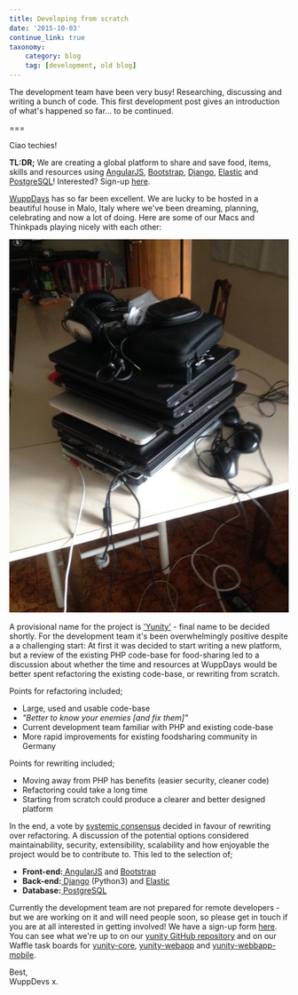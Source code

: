 ```yaml
---
title: Developing from scratch
date: '2015-10-03'
continue_link: true
taxonomy:
    category: blog
    tag: [development, old blog]
---
```

    

The development team have been very busy! Researching, discussing and writing a bunch of code. This first development post gives an introduction of what's happened so far... to be continued.

===

Ciao techies!

**TL:DR;** We are creating a global platform to share and save food, items, skills and resources using [AngularJS](https://angularjs.org/), [Bootstrap](http://getbootstrap.com/), [Django](https://www.djangoproject.com/),  [Elastic](https://www.elastic.co/) and [PostgreSQL](http://www.postgresql.org/)! Interested? Sign-up [here](http://project.yunity.org/join-the-team).

[WuppDays](http://wuppdays.foodsharing.de/) has so far been excellent. We are lucky to be hosted in a beautiful house in Malo, Italy where we've been dreaming, planning, celebrating and now a lot of doing. Here are some of our Macs and Thinkpads playing nicely with each other:

![](MALO_laptops.jpg)
    
A provisional name for the project is ['Yunity'](http://www.yunity.org/) - final name to be decided shortly. For the development team it's been overwhelmingly positive despite a a challenging start: At first it was decided to start writing a new platform, but a review of the existing PHP code-base for food-sharing led to a discussion about whether the time and resources at WuppDays would be better spent refactoring the existing code-base, or rewriting from scratch.

Points for refactoring included;
<ul> 
    <li>Large, used and usable code-base </li>
    <li><i>"Better to know your enemies [and fix them]"</i></li>
    <li>Current development team familiar with PHP and existing code-base</li>
    <li>More rapid improvements for existing foodsharing community in Germany</li>
</ul>
    
Points for rewriting included;
<ul>
    <li>Moving away from PHP has benefits (easier security, cleaner code)</li>
    <li>Refactoring could take a long time</li>
    <li>Starting from scratch could produce a clearer and better designed platform</li>
</ul>
    
In the end, a vote by [systemic consensus](http://systemicconsensus.blogspot.it/) decided in favour of rewriting over refactoring. A discussion of the potential options considered maintainability, security, extensibility, scalability and how enjoyable the project would be to contribute to. This led to the selection of;

<ul>
    <li><b>Front-end:</b><a href="https://angularjs.org/"> AngularJS</a> and <a href="http://getbootstrap.com/"> Bootstrap</a></li> 
    <li><b>Back-end:</b><a href="https://www.djangoproject.com/"> Django</a> (Python3) and <a href="https://www.elastic.co/"> Elastic</a></li>
    <li><b>Database:</b><a href="http://www.postgresql.org/"> PostgreSQL</a></li>
</ul>

Currently the development team are not prepared for remote developers - but we are working on it and will need people soon, so please get in touch if you are at all interested in getting involved! We have a sign-up form [here](http://wuppdays.foodsharing.de/#signupform). You can see what we're up to on our [yunity GitHub repository](https://github.com/yunity) and on our Waffle task boards for [yunity-core](https://waffle.io/yunity/yunity-core), [yunity-webapp](https://waffle.io/yunity/yunity-webapp) and [yunity-webbapp-mobile](https://waffle.io/yunity/yunity-webapp-mobile).

Best,<br>
WuppDevs x.